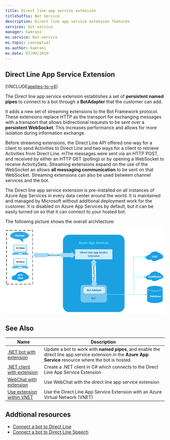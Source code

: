 ```yaml
---
title: Direct line app service extension
titleSuffix: Bot Service
description: Direct line app service extension features
services: bot-service
manager: kamrani
ms.service: bot-service
ms.topic: conceptual
ms.author: kamrani 
ms.date: 07/09/2019
---
```


## Direct Line App Service Extension

[!INCLUDE[applies-to-v4](includes/applies-to.md)]

The Direct line app service extension establishes a set of **persistent named pipes** to connect to a bot through a **BotAdapter** that the customer can add.

It adds a new set of streaming extensions to the Bot Framework protocol. These extensions replace HTTP as the transport for exchanging messages with a transport that allows bidirectional requests to be sent over a **persistent WebSocket**. This increases performance and allows for more isolation during information exchange.

Before streaming extensions, the Direct Line API offered one way for a client to send Activities to Direct Line and two ways for a client to retrieve Activities from Direct Line. mThe messages were sent via an HTTP POST, and received by either an HTTP GET (polling) or by opening a WebSocket to receive ActivitySets.
Streaming extensions expand on the use of the WebSocket an allows **all messaging communication** to be sent on that WebSocket. Streaming extensions can also be used between channel services and the bot.


The Direct line app service extension is pre-installed on all instances of Azure App Services in every data center around the world. It is maintained and managed by Microsoft without additional deployment work for the customer.
It is disabled on Azure App Services by default, but it can be easily turned on so that it can connect to your hosted bot.

The following picture shows the overall architecture:

![Direct line extension architecture](./media/channels/direct-line-extension-architecture.png)

## See Also

|Name|Description|
|---|---|
|[.NET bot with extension](bot-service-channel-directline-extension-net-bot.md)|Update a bot to work with **named pipes**, and enable the direct line app service extension in the **Azure App Service** resource where the bot is hosted.  |
|[.NET client with extension](bot-service-channel-directline-extension-net-client.md)|Create a .NET client in C# which connects to the Direct Line App Service Extension|
|[WebChat with extension](bot-service-channel-directline-extension-webchat-client.md)|Use WebChat with the direct line app service extension|
|[Use extension within VNET](bot-service-channel-directline-extension-vnet.md)|Use the Direct Line App Service Extension with an Azure Virtual Network (VNET)|

## Addtional resources

- [Connect a bot to Direct Line](bot-service-channel-connect-directline.md)
- [Connect a bot to Direct Line Speech](bot-service-channel-connect-directlinespeech.md)
